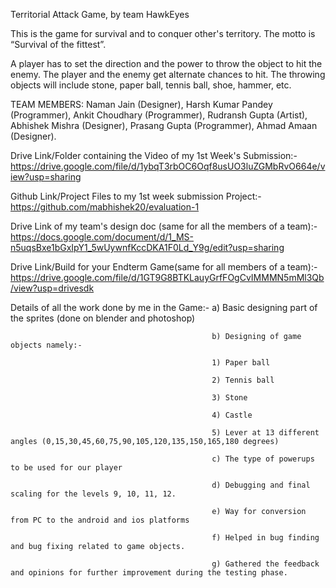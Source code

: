 Territorial Attack Game, by team HawkEyes

This is the game for survival and to conquer other's territory. The motto is “Survival of the fittest”.

 A player has to set the direction and the power to throw the object to hit the enemy. The player and the enemy get alternate chances to hit. The throwing objects will include stone, paper ball, tennis ball, shoe, hammer, etc.

TEAM MEMBERS:
Naman Jain (Designer),
Harsh Kumar Pandey (Programmer),
Ankit Choudhary (Programmer),
Rudransh Gupta (Artist),
Abhishek Mishra (Designer),
Prasang Gupta (Programmer),
Ahmad Amaan (Designer).

 Drive Link/Folder containing the Video of my 1st Week's Submission:- https://drive.google.com/file/d/1ybqT3rbOC6Oqf8usUO3luZGMbRvO664e/view?usp=sharing

 Github Link/Project Files to my 1st week submission Project:- https://github.com/mabhishek20/evaluation-1

Drive Link of my team's design doc (same for all the members of a team):- https://docs.google.com/document/d/1_MS-n5uqsBxe1bGxIpY1_5wUywnfKccDKA1F0Ld_Y9g/edit?usp=sharing

Drive Link/Build for your Endterm Game(same for all members of a team):- https://drive.google.com/file/d/1GT9G8BTKLauyGrfFOgCvIMMMN5mMl3Qb/view?usp=drivesdk

Details of all the work done by me in the Game:- a) Basic designing part of the sprites (done on blender and photoshop)
                                                 
                                                 b) Designing of game objects namely:-
                                                 
                                                 1) Paper ball
                                                 
                                                 2) Tennis ball 
                                                 
                                                 3) Stone
                                                 
                                                 4) Castle
                                                 
                                                 5) Lever at 13 different angles (0,15,30,45,60,75,90,105,120,135,150,165,180 degrees)
                                                 
                                                 c) The type of powerups to be used for our player
                                                 
                                                 d) Debugging and final scaling for the levels 9, 10, 11, 12.
                                                 
                                                 e) Way for conversion from PC to the android and ios platforms 
                                                 
                                                 f) Helped in bug finding and bug fixing related to game objects.
                                                 
                                                 g) Gathered the feedback and opinions for further improvement during the testing phase.
